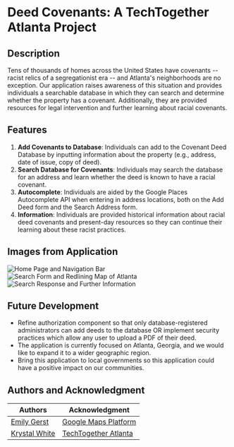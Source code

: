 # Deed Covenants: A TechTogether Atlanta Project
## Description
Tens of thousands of homes across the United States have covenants -- racist relics of a segregationist era -- and Atlanta's neighborhoods are no exception. Our application raises awareness of this situation and provides individuals a searchable database in which they can search and determine whether the property has a covenant. Additionally, they are provided resources for legal intervention and further learning about racial covenants.

## Features
1. **Add Covenants to Database**: Individuals can add to the Covenant Deed Database by inputting information about the property (e.g., address, date of issue, copy of deed). 
2. **Search Database for Covenants**: Individuals may search the database for an address and learn whether the deed is known to have a racial covenant.
3. **Autocomplete**: Individuals are aided by the Google Places Autocomplete API when entering in address locations, both on the Add Deed form and the Search Address form.  
4. **Information**: Individuals are provided historical information about racial deed covenants and present-day resources so they can continue their learning about these racist practices.

## Images from Application
![Home Page and Navigation Bar](static/home-header.PNG)
![Search Form and Redlining Map of Atlanta](static/search.PNG)
![Search Response and Further Information](static/response.PNG)

## Future Development
* Refine authorization component so that only database-registered administrators can add deeds to the database OR implement security practices which allow any user to upload a PDF of their deed.
* The application is currently focused on Atlanta, Georgia, and we would like to expand it to a wider geographic region.
* Bring this application to local governments so this application could have a positive impact on our communities.

## Authors and Acknowledgment
|Authors   |Acknowledgment   |
|---|---|
| [Emily Gerst](https://github.com/emmykg38) |  [Google Maps Platform](https://developers.google.com/maps) |
| [Krystal White](https://github.com/krystalwhite)  | [TechTogether Atlanta](https://atlanta.techtogether.io/)  |
